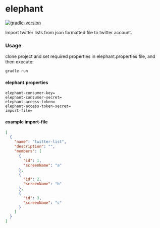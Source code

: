 # elephant

[![gradle-version](https://img.shields.io/badge/gradle-5.5.1-brightgreen)](https://img.shields.io/badge/gradle-5.5.1-brightgreen)

Import twitter lists from json formatted file to twitter account. 

### Usage
clone project and set required properties in elephant.properties file, and then execute: 

```groovy
gradle run
```

#### elephant.properties

```properties
elephant-consumer-key=
elephant-consumer-secret=
elephant-access-token=
elephant-access-token-secret=
import-file=
```

#### example import-file

```json
[
  {
    "name": "twitter-list",
    "description": "",
    "members": [
      {
        "id": 1,
        "screenName": "a"
      },
      {
        "id": 2,
        "screenName": "b"
      },
      {
        "id": 3,
        "screenName": "c"
      }
    ]
  }
]
```